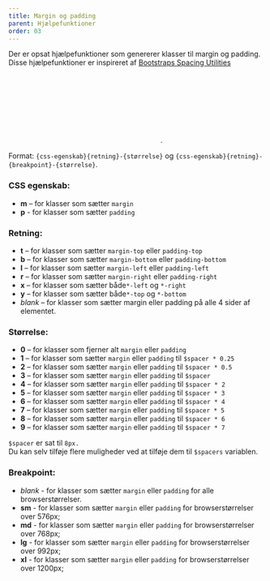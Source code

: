 ```yaml
---
title: Margin og padding
parent: Hjælpefunktioner
order: 03
---
```


<p>Der er opsat hjælpefunktioner som genererer klasser til margin og padding. Disse hjælpefunktioner er inspireret af <a href="https://getbootstrap.com/docs/4.1/utilities/spacing/" class="icon-link">Bootstraps Spacing Utilities<svg class="icon-svg"><use xlink:href="#open-in-new"></use></svg></a>.</p>
Format: <code>{css-egenskab}{retning}-{størrelse}</code> og <code>{css-egenskab}{retning}-{breakpoint}-{størrelse}</code>.

<h3 class="h5 mb-0">CSS egenskab:</h3>
<ul>
    <li><b>m</b> – for klasser som sætter <code>margin</code></li>
    <li><b>p</b> - for klasser som sætter <code>padding</code></li>
</ul>

<h3 class="h5 mb-0">Retning:</h3>
<ul>
    <li><b>t</b> – for klasser som sætter <code>margin-top</code> eller <code>padding-top</code></li>
    <li><b>b</b> – for klasser som sætter <code>margin-bottom</code> eller <code>padding-bottom</code></li>
    <li><b>l</b> – for klasser som sætter <code>margin-left</code> eller <code>padding-left</code></li>
    <li><b>r</b> – for klasser som sætter <code>margin-right</code> eller <code>padding-right</code></li>
    <li><b>x</b> – for klasser som sætter både<code>*-left</code> og <code>*-right</code></li>
    <li><b>y</b> – for klasser som sætter både<code>*-top</code> og <code>*-bottom</code></li>
    <li><i>blank</i> – for klasser som sætter margin eller padding på alle 4 sider af elementet.</li>
</ul>

<h3 class="h5 mb-0">Størrelse:</h3>
<ul>
    <li><b>0</b> – for klasser som fjerner alt <code>margin</code> eller <code>padding</code></li>
    <li><b>1</b> – for klasser som sætter <code>margin</code> eller <code>padding</code> til <code>$spacer * 0.25</code></li>
    <li><b>2</b> – for klasser som sætter <code>margin</code> eller <code>padding</code> til <code>$spacer * 0.5</code></li>
    <li><b>3</b> – for klasser som sætter <code>margin</code> eller <code>padding</code> til <code>$spacer</code></li>
    <li><b>4</b> – for klasser som sætter <code>margin</code> eller <code>padding</code> til <code>$spacer * 2</code></li>
    <li><b>5</b> – for klasser som sætter <code>margin</code> eller <code>padding</code> til <code>$spacer * 3</code></li>
    <li><b>6</b> – for klasser som sætter <code>margin</code> eller <code>padding</code> til <code>$spacer * 4</code></li>
    <li><b>7</b> – for klasser som sætter <code>margin</code> eller <code>padding</code> til <code>$spacer * 5</code></li>
    <li><b>8</b> – for klasser som sætter <code>margin</code> eller <code>padding</code> til <code>$spacer * 6</code></li>
    <li><b>9</b> – for klasser som sætter <code>margin</code> eller <code>padding</code> til <code>$spacer * 7</code></li>
</ul>
<code>$spacer</code> er sat til <code>8px.</code><br>
Du kan selv tilføje flere muligheder ved at tilføje dem til <code>$spacers</code> variablen.

<h3 class="h5 mb-0">Breakpoint:</h3>
<ul>
    <li><i>blank</i> - for klasser som sætter <code>margin</code> eller <code>padding</code> for alle browserstørrelser.</li>
    <li><b>sm</b> - for klasser som sætter <code>margin</code> eller <code>padding</code> for browserstørrelser over 576px;</li>
    <li><b>md</b> - for klasser som sætter <code>margin</code> eller <code>padding</code> for browserstørrelser over 768px;</li>
    <li><b>lg</b> - for klasser som sætter <code>margin</code> eller <code>padding</code> for browserstørrelser over 992px;</li>
    <li><b>xl</b> - for klasser som sætter <code>margin</code> eller <code>padding</code> for browserstørrelser over 1200px;</li>
</ul>
